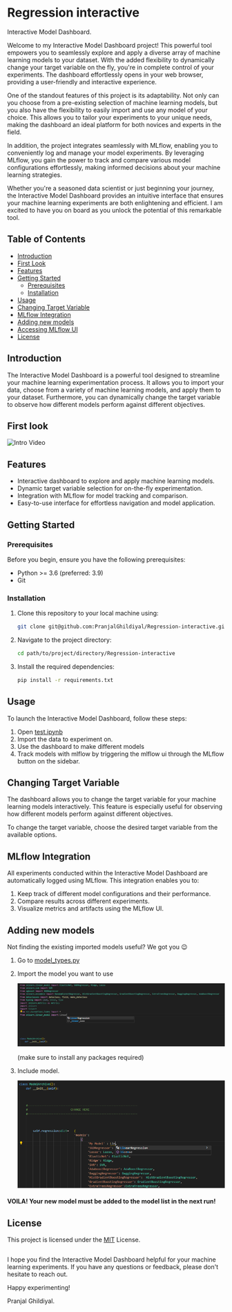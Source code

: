 # Regression interactive
Interactive Model Dashboard.

Welcome to my Interactive Model Dashboard project! This powerful tool empowers you to seamlessly explore and apply a diverse array of machine learning models to your dataset. With the added flexibility to dynamically change your target variable on the fly, you're in complete control of your experiments. The dashboard effortlessly opens in your web browser, providing a user-friendly and interactive experience.

One of the standout features of this project is its adaptability. Not only can you choose from a pre-existing selection of machine learning models, but you also have the flexibility to easily import and use any model of your choice. This allows you to tailor your experiments to your unique needs, making the dashboard an ideal platform for both novices and experts in the field.

In addition, the project integrates seamlessly with MLflow, enabling you to conveniently log and manage your model experiments. By leveraging MLflow, you gain the power to track and compare various model configurations effortlessly, making informed decisions about your machine learning strategies.

Whether you're a seasoned data scientist or just beginning your journey, the Interactive Model Dashboard provides an intuitive interface that ensures your machine learning experiments are both enlightening and efficient. I am excited to have you on board as you unlock the potential of this remarkable tool.

## Table of Contents

- [Introduction](#introduction)
- [First Look](#first-look)
- [Features](#features)
- [Getting Started](#getting-started)
  - [Prerequisites](#prerequisites)
  - [Installation](#installation)
- [Usage](#usage)
- [Changing Target Variable](#changing-target-variable)
- [MLflow Integration](#mlflow-integration)
- [Adding new models](#adding-new-models)
- [Accessing MLflow UI](#accessing-mlflow-ui)
- [License](#license)

## Introduction

The Interactive Model Dashboard is a powerful tool designed to streamline your machine learning experimentation process. It allows you to import your data, choose from a variety of machine learning models, and apply them to your dataset. Furthermore, you can dynamically change the target variable to observe how different models perform against different objectives.

## First look
![Intro Video]([#https://youtu.be/CCoSwKsrzFs](https://youtu.be/CCoSwKsrzFs?si=2nrVXAyY9S3u_gOn))

## Features

- Interactive dashboard to explore and apply machine learning models.
- Dynamic target variable selection for on-the-fly experimentation.
- Integration with MLflow for model tracking and comparison.
- Easy-to-use interface for effortless navigation and model application.

## Getting Started

### Prerequisites

Before you begin, ensure you have the following prerequisites:

- Python >= 3.6 (preferred: 3.9)
- Git

### Installation

1. Clone this repository to your local machine using:

   ```bash
   git clone git@github.com:PranjalGhildiyal/Regression-interactive.git
   ```
2. Navigate to the project directory:
   ```bash
   cd path/to/project/directory/Regression-interactive
   ```
3. Install the required dependencies:
   ```bash
   pip install -r requirements.txt
   ```

## Usage
To launch the Interactive Model Dashboard, follow these steps:
1. Open [test.ipynb](example.py)
2. Import the data to experiment on.
3. Use the dashboard to make different models
4. Track models with mlflow by triggering the mlflow ui through the MLflow button on the sidebar.

## Changing Target Variable
The dashboard allows you to change the target variable for your machine learning models interactively. This feature is especially useful for observing how different models perform against different objectives.

To change the target variable, choose the desired target variable from the available options.

## MLflow Integration
All experiments conducted within the Interactive Model Dashboard are automatically logged using MLflow. This integration enables you to:

1. Keep track of different model configurations and their performance.
2. Compare results across different experiments.
3. Visualize metrics and artifacts using the MLflow UI.

## Adding new models
Not finding the existing imported models useful? We got you 😉
1. Go to [model_types.py](config/model_types.py)
2. Import the model you want to use
   
   ![Import Image](https://github.com/PranjalGhildiyal/Regression-interactive/blob/main/Attachments/model_inclusion.png)
   
   (make sure to install any packages required)
3. Include model.
   
   ![Model_Inclusion](https://github.com/PranjalGhildiyal/Regression-interactive/blob/main/Attachments/import_model.png)

#### VOILA! Your new model must be added to the model list in the next run!

## License
This project is licensed under the [MIT](https://opensource.org/license/mit/) License.

## 
I hope you find the Interactive Model Dashboard helpful for your machine learning experiments. If you have any questions or feedback, please don't hesitate to reach out.

Happy experimenting!

Pranjal Ghildiyal.
